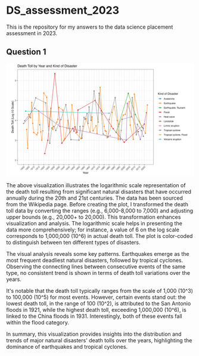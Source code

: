 # DS_assessment_2023
This is the repository for my answers to the data science placement assessment in 2023. 

## Question 1
![Plot. Death Toll in Log Scale of Major Natural Disasters in the 20th and 21st Centuries, Grouped by Year and Disaster Type](question1/plot.png)

The above visualization illustrates the logarithmic scale representation of the death toll resulting from significant natural disasters that have occurred annually during the 20th and 21st centuries. The data has been sourced from the Wikipedia page. Before creating the plot, I transformed the death toll data by converting the ranges (e.g., 6,000-8,000 to 7,000) and adjusting upper bounds (e.g., 20,000+ to 20,000). This transformation enhances visualization and analysis. The logarithmic scale helps in presenting the data more comprehensively; for instance, a value of 6 on the log scale corresponds to 1,000,000 (10^6) in actual death toll. The plot is color-coded to distinguish between ten different types of disasters. 

The visual analysis reveals some key patterns. Earthquakes emerge as the most frequent deadliest natural disasters, followed by tropical cyclones. Observing the connecting lines between consecutive events of the same type, no consistent trend is shown in terms of death toll variations over the years.

It's notable that the death toll typically ranges from the scale of 1,000 (10^3) to 100,000 (10^5) for most events. However, certain events stand out: the lowest death toll, in the range of 100 (10^2), is attributed to the San Antonio floods in 1921, while the highest death toll, exceeding 1,000,000 (10^6), is linked to the China floods in 1931. Interestingly, both of these events fall within the flood category.

In summary, this visualization provides insights into the distribution and trends of major natural disasters' death tolls over the years, highlighting the dominance of earthquakes and tropical cyclones.